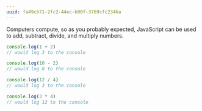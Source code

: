 ```yaml
---
uuid: fa49cb71-2fc2-44ec-b00f-3769cfc2346a
---
```


Computers compute, so as you probably expected, JavaScript can be used to add, subtract, divide, and multiply numbers.

```javascript
console.log(1 + 2)
// would log 3 to the console

console.log(10 - 2)
// would log 8 to the console

console.log(12 / 4)
// would log 3 to the console

console.log(3 * 4)
// would log 12 to the console
```
